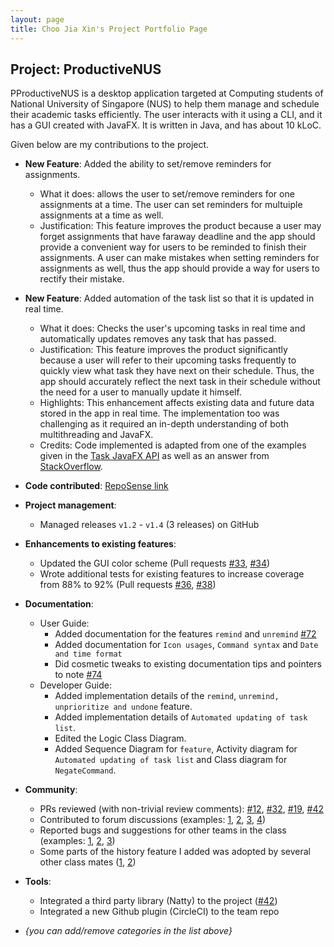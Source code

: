 ```yaml
---
layout: page
title: Choo Jia Xin's Project Portfolio Page
---
```


## Project: ProductiveNUS

PProductiveNUS is a desktop application targeted at Computing students of National University of Singapore (NUS) to help them manage and schedule their academic tasks efficiently. The user interacts with it using a CLI, and it has a GUI created with JavaFX. It is written in Java, and has about 10 kLoC.

Given below are my contributions to the project.

* **New Feature**: Added the ability to set/remove reminders for assignments.
  * What it does: allows the user to set/remove reminders for one assignments at a time. The user can set reminders for multuiple assignments at a time as well.
  * Justification: This feature improves the product because a user may forget assignments that have faraway deadline and the app should provide a convenient way for users to be reminded to finish their assignments. A user can make mistakes when setting reminders for assignments as well, thus the app should provide a way for users to rectify their mistake.
  
* **New Feature**: Added automation of the task list so that it is updated in real time.
  * What it does: Checks the user's upcoming tasks in real time and automatically updates removes any task that has passed.
  * Justification: This feature improves the product significantly because a user will refer to their upcoming tasks frequently to quickly view what task they have next on their schedule. Thus, the app should accurately reflect the next task in their schedule without the need for a user to manually update it himself.
  * Highlights: This enhancement affects existing data and future data stored in the app in real time. The implementation too was challenging as it required an in-depth understanding of both multithreading and JavaFX.
  * Credits: Code implemented is adapted from one of the examples given in the [Task<V> JavaFX API](https://docs.oracle.com/javafx/2/api/javafx/concurrent/Task.html) as well as an answer from [StackOverflow](https://stackoverflow.com/questions/9966136/javafx-periodic-background-task).

* **Code contributed**: [RepoSense link](https://nus-cs2103-ay2021s1.github.io/tp-dashboard/#breakdown=true&search=choojiaxin)

* **Project management**:
  * Managed releases `v1.2` - `v1.4` (3 releases) on GitHub

* **Enhancements to existing features**:
  * Updated the GUI color scheme (Pull requests [\#33](), [\#34]())
  * Wrote additional tests for existing features to increase coverage from 88% to 92% (Pull requests [\#36](), [\#38]())

* **Documentation**:
  * User Guide:
    * Added documentation for the features `remind` and `unremind` [\#72]()
    * Added documentation for `Icon usages`, `Command syntax` and `Date and time format`
    * Did cosmetic tweaks to existing documentation tips and pointers to note [\#74]()
  * Developer Guide:
    * Added implementation details of the `remind`, `unremind, unprioritize and undone` feature.
    * Added implementation details of `Automated updating of task list`.
    * Edited the Logic Class Diagram.
    * Added Sequence Diagram for `feature`, Activity diagram for `Automated updating of task list` and Class diagram for `NegateCommand`.

* **Community**:
  * PRs reviewed (with non-trivial review comments): [\#12](), [\#32](), [\#19](), [\#42]()
  * Contributed to forum discussions (examples: [1](), [2](), [3](), [4]())
  * Reported bugs and suggestions for other teams in the class (examples: [1](), [2](), [3]())
  * Some parts of the history feature I added was adopted by several other class mates ([1](), [2]())

* **Tools**:
  * Integrated a third party library (Natty) to the project ([\#42]())
  * Integrated a new Github plugin (CircleCI) to the team repo

* _{you can add/remove categories in the list above}_
